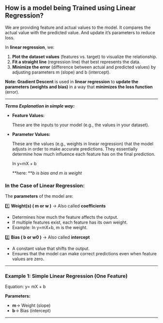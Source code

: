 ## How is a model being Trained using Linear Regression?

We are providing feature and actual values to the model. It compares the actual value with the predicted value. And update it’s parameters to reduce loss. 

In **linear regression**, we:

1. **Plot the dataset values** (features vs. target) to visualize the relationship.
2. **Fit a straight line** (regression line) that best represents the data.
3. **Minimize the error** (difference between actual and predicted values) by adjusting parameters m (slope) and b (intercept).

**Note: Gradient Descent** is used in **linear regression** to **update the parameters (weights and bias)** in a way that **minimizes the loss function** (error).

---

***Terms Explanation in simple way:***

- **Feature Values:**
    
    These are the inputs to your model (e.g., the values in your dataset).
    
- **Parameter Values:**
    
    These are the values (e.g., weights in linear regression) that the model adjusts in order to make accurate predictions. They essentially determine how much influence each feature has on the final prediction.
    
    In y=mX + b
    
    **here: ***b is bias and m is weight*
    

### **In the Case of Linear Regression:**

The **parameters** of the model are:

1️⃣ **Weight(s) ( m or w )** → Also called **coefficients**

- Determines how much the feature affects the output.
- If multiple features exist, each feature has its own weight.
- Example: In y=mX+b, m is the weight.

2️⃣ **Bias ( b or w0 )** → Also called **intercept**

- A constant value that shifts the output.
- Ensures that the model can make correct predictions even when feature values are zero.

---

### **Example 1: Simple Linear Regression (One Feature)**

Equation:  y= mX + b

**Parameters:**

- **m**→ Weight (slope)
- **b**→ Bias (intercept)

---